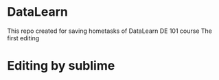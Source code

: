 # DataLearn
This repo created for saving hometasks of DataLearn DE 101 course
The first editing 
# Editing by sublime